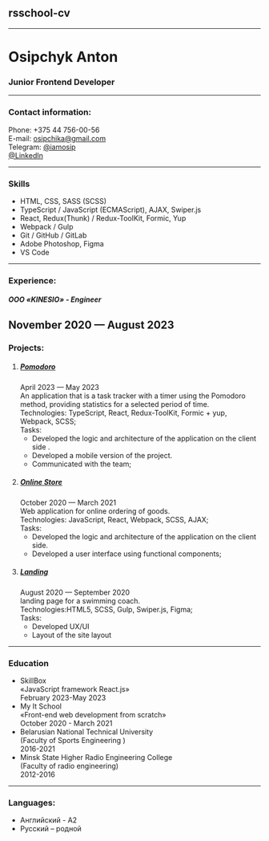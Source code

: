 ## rsschool-cv

---

# Osipchyk Anton

### Junior Frontend Developer

---

### Contact information:

Phone: +375 44 756-00-56  
E-mail: osipchika@gmail.com  
Telegram: [@iamosip](https://t.me/iamosip)  
[@LinkedIn](https://www.linkedin.com/public-profile/settings?trk=d_flagship3_profile_self_view_public_profile)

---

### Skills

- HTML, CSS, SASS (SCSS)
- TypeScript / JavaScript (ECMAScript), AJAX, Swiper.js
- React, Redux(Thunk) / Redux-ToolKit, Formic, Yup
- Webpack / Gulp
- Git / GitHub / GitLab
- Adobe Photoshop, Figma
- VS Code

---

### Experience:

##### ООО «KINESIO» - Engineer

## November 2020 — August 2023

### Projects:

1. ##### [Pomodoro](https://github.com/Anton-Osip/Pomodoro)
   April 2023 — May 2023  
   An application that is a task tracker with a timer using the Pomodoro method, providing
   statistics for a selected period of time.  
   Technologies: TypeScript, React, Redux-ToolKit, Formic + yup, Webpack, SCSS;  
   Tasks:
   - Developed the logic and architecture of the application on the client side .
   - Developed a mobile version of the project.
   - Communicated with the team;
2. ##### [Online Store](https://github.com/Anton-Osip/Clothing-store)
   October 2020 — March 2021  
   Web application for online ordering of goods.  
   Technologies: JavaScript, React, Webpack, SCSS, AJAX;  
   Tasks:
   - Developed the logic and architecture of the application on the client side.
   - Developed a user interface using functional components;
3. ##### [Landing](https://github.com/Anton-Osip/Clothing-store)
   August 2020 — September 2020  
   landing page for a swimming coach.  
   Technologies:HTML5, SCSS, Gulp, Swiper.js, Figma;  
   Tasks:
   - Developed UX/UI
   - Layout of the site layout

---

### Education

- SkillBox  
  «JavaScript framework React.js»  
  February 2023-May 2023
- My It School  
  «Front-end web development from scratch»  
  October 2020 - March 2021
- Belarusian National Technical University  
  (Faculty of Sports Engineering )  
  2016-2021
- Minsk State Higher Radio Engineering College  
  (Faculty of radio engineering)  
  2012-2016

---

### Languages:

- Английский - A2
- Русский – родной
